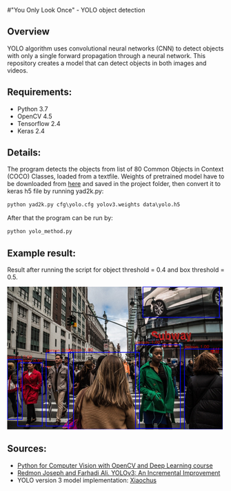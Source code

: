 #"You Only Look Once" - YOLO object detection

## Overview

YOLO algorithm uses convolutional neural networks (CNN) to detect objects with only a single forward propagation through a neural network. This repository creates a model that can detect objects in both images and videos.

## Requirements:

* Python 3.7
* OpenCV 4.5
* Tensorflow 2.4
* Keras 2.4 

## Details:

The program detects the objects from list of 80 Common Objects in Context (COCO) Classes, loaded from a textfile.
Weights of pretrained model have to be downloaded from [here](https://pjreddie.com/media/files/yolov3.weights) and saved in the project folder, then convert it to keras h5 file by running yad2k.py:

```python
python yad2k.py cfg\yolo.cfg yolov3.weights data\yolo.h5
```

After that the program can be run by:

```python
python yolo_method.py
```

## Example result:

Result after running the script for object threshold = 0.4 and box threshold = 0.5.

<img width="500" height="330" src="/images/res/people2.jpg"/>

## Sources:

* [Python for Computer Vision with OpenCV and Deep Learning course](https://www.udemy.com/course/python-for-computer-vision-with-opencv-and-deep-learning/)
* [Redmon Joseph and Farhadi Ali. YOLOv3: An Incremental Improvement](https://pjreddie.com/media/files/papers/YOLOv3.pdf)
* YOLO version 3 model implementation: [Xiaochus](https://github.com/xiaochus/YOLOv3)
